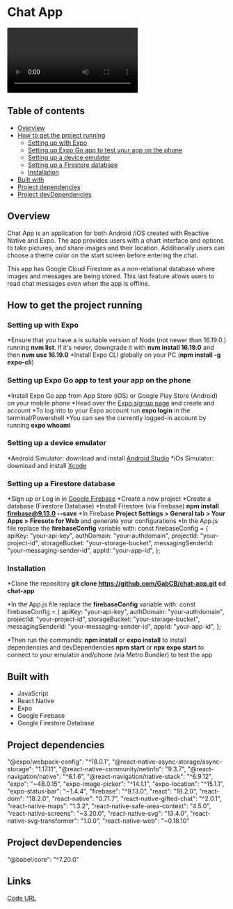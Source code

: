 # Chat App

![chat app](https://i.imgur.com/KxmqtP2.mp4) <br>

## Table of contents

- [Overview](#overview)
- [How to get the project running](#how-to-get-the-project-running)
  - [Setting up with Expo](#setting-up-with-expo)
  - [Setting up Expo Go app to test your app on the phone](#setting-up-expo-go-app-to-test-your-app-on-the-phone)
  - [Setting up a device emulator](#setting-up-a-device-emulator)
  - [Setting up a Firestore database](#setting-up-a-firestore-database)
  - [Installation](#installation)
- [Built with](#built-with)
- [Project dependencies](#project-dependencies)
- [Project devDependencies](#project-devdependencies)


## Overview
Chat App is an application for both Android /iOS created with Reactive Native and Expo.
The app provides users with a chart interface and options to take pictures, and share images and their location.
Additionally users can choose a theme color on the start screen before entering the chat.

This app has Google Cloud Firestore as a non-relational database where images and messages are being stored. This last feature allows users to read chat messages even when the app is offline.


## How to get the project running

### Setting up with Expo
*Ensure that you have a is suitable version of Node (not newer than 16.19.0.) running **nvm list**. If it's newer, downgrade it with **nvm install 16.19.0** and then **nvm use 16.19.0**
*Install Expo CLI globally on your PC (**npm install -g expo-cli**) 

### Setting up Expo Go app to test your app on the phone
*Install Expo Go app from App Store (iOS) or Google Play Store (Android) on your mobile phone
*Head over the [Expo signup page](https://www.google.com/aclk?sa=l&ai=DChcSEwiJ3-un3-X-AhURCIsKHUB4B5YYABAAGgJlZg&sig=AOD64_2q_DtEHQiLSWwlAlTLjOJYtsZ79g&q&adurl&ved=2ahUKEwin0uWn3-X-AhUH16QKHdRKAfYQ0Qx6BAgFEAE) and create and account
*To log into to your Expo account run **expo login** in the terminal/Powershell
*You can see the currently logged-in account by running **expo whoami**

### Setting up a device emulator
*Android Simulator: download and install [Android Studio](https://developer.android.com/studio) 
*iOs Simulator: download and install [Xcode](https://developer.apple.com/documentation/xcode/running-your-app-in-simulator-or-on-a-device)

### Setting up a Firestore database
*Sign up or Log in in [Google Firebase](https://firebase.google.com/)
*Create a new project
*Create a database (Firestore Database)
*Install Firestore (via Firebase) **npm install firebase@9.13.0 --save**
*In Firebase **Project Settings > General tab > Your Apps > Firesote for Web** and generate your configurations
*In the App.js file replace the **firebaseConfig**  variable with:
  const firebaseConfig = {
    apiKey: "your-api-key",
    authDomain: "your-authdomain",
    projectId: "your-project-id",
    storageBucket: "your-storage-bucket",
    messagingSenderId: "your-messaging-sender-id",
    appId: "your-app-id",
  };


### Installation
*Clone the repository
**git clone https://github.com/GabCB/chat-app.git**
**cd chat-app**

*In the App.js file replace the **firebaseConfig**  variable with:
const firebaseConfig = {
  apiKey: "your-api-key",
  authDomain: "your-authdomain",
  projectId: "your-project-id",
  storageBucket: "your-storage-bucket",
  messagingSenderId: "your-messaging-sender-id",
  appId: "your-app-id",
  };

*Then run the commands:
**npm install** or **expo install** to install dependencies and devDependencies
**npm start** or **npx expo start** to connect to your emulator and/phone (via Metro Bundler) to test the app


## Built with
- JavaScript <br>
- React Native <br>
- Expo <br>
- Google Firebase <br>
- Google Firestore Database <br>


## Project dependencies
  "@expo/webpack-config": "^18.0.1",
  "@react-native-async-storage/async-storage": "1.17.11",
  "@react-native-community/netinfo": "9.3.7",
  "@react-navigation/native": "^6.1.6",
  "@react-navigation/native-stack": "^6.9.12",
  "expo": "~48.0.15",
  "expo-image-picker": "^14.1.1",
  "expo-location": "^15.1.1",
  "expo-status-bar": "~1.4.4",
  "firebase": "^9.13.0",
  "react": "18.2.0",
  "react-dom": "18.2.0",
  "react-native": "0.71.7",
  "react-native-gifted-chat": "^2.0.1",
  "react-native-maps": "1.3.2",
  "react-native-safe-area-context": "4.5.0",
  "react-native-screens": "~3.20.0",
  "react-native-svg": "13.4.0",
  "react-native-svg-transformer": "1.0.0",
  "react-native-web": "~0.18.10"

## Project devDependencies 
  "@babel/core": "^7.20.0"


## Links

[Code URL](https://github.com/GabCB/chat-app) <br>